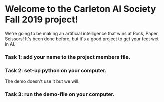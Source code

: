 # Welcome to the Carleton AI Society Fall 2019 project!

We're going to be making an artificial intelligence that wins at Rock, Paper, Scissors!
It's been done before, but it's a good project to get your feet wet in AI.

### Task 1: add your name to the project members file.

### Task 2: set-up python on your computer.
The demo doesn't use it but we will.

### Task 3: run the demo-file on your computer.
